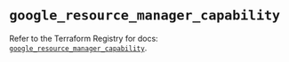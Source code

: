# `google_resource_manager_capability`

Refer to the Terraform Registry for docs: [`google_resource_manager_capability`](https://registry.terraform.io/providers/hashicorp/google-beta/6.34.1/docs/resources/google_resource_manager_capability).
